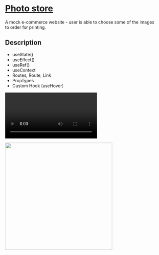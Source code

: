 # [Photo store](https://frontendella.github.io/Photo-e-commerce-website/)
A mock e-commerce website - user is able to choose some of the images to order for printing.

## Description

* useState()
* useEffect()
* useRef()
* useContext
* Routes, Route, Link
* PropTypes
* Custom Hook (useHover)


<video src="https://user-images.githubusercontent.com/82247833/205816845-6f0b56f4-be4a-45d6-b9b4-1a54c7911baf.mp4"  ></video>


     
[<img src="https://user-images.githubusercontent.com/82247833/205816420-f99ce83a-8024-47a5-9bca-b2177e3c518d.jpeg" width="350px" />](https://frontendella.github.io/Photo-e-commerce-website/)

